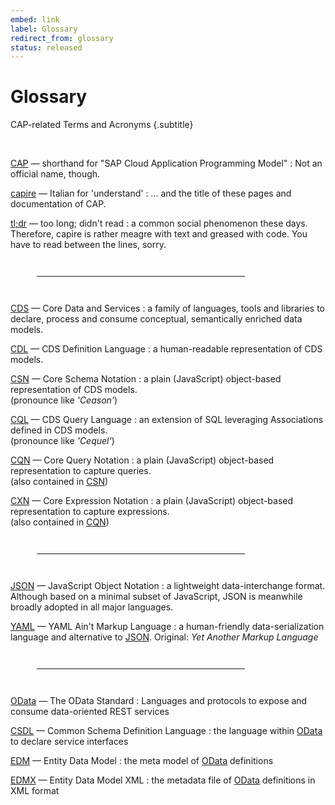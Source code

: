```yaml
---
embed: link
label: Glossary
redirect_from: glossary
status: released
---
```


# Glossary

CAP-related Terms and Acronyms {.subtitle}

<!-- {{$frontmatter?.synopsis}} -->
<br>

[CAP](./glossary.md) — shorthand for "SAP Cloud Application Programming Model"
: Not an official name, though.

[capire](./glossary.md) — Italian for 'understand'
: ... and the title of these pages and documentation of CAP.

[tl;dr](./glossary.md) — too long; didn't read
: a common social phenomenon these days. Therefore, capire is rather meagre with text and greased with code. You have to read between the lines, sorry.

---

[CDS](../cds/) — Core Data and Services
: a family of languages, tools and libraries to declare, process and consume conceptual, semantically enriched data models.

[CDL](../cds/cdl) — CDS Definition Language
: a human-readable representation of CDS models.

[CSN](../cds/csn) — Core Schema Notation
: a plain (JavaScript) object-based representation of CDS models.
<br>(pronounce like _'Ceason'_)

[CQL](../cds/cql) — CDS Query Language
: an extension of SQL leveraging Associations defined in CDS models.
<br>(pronounce like _'Cequel'_)

[CQN](../cds/cqn) — Core Query Notation
: a plain (JavaScript) object-based representation to capture queries.
<br>(also contained in [CSN](../cds/csn))

[CXN](../cds/cxn) — Core Expression Notation
: a plain (JavaScript) object-based representation to capture expressions.
<br>(also contained in [CQN](../cds/cqn))


---

[JSON](https://json.org) — JavaScript Object Notation
: a lightweight data-interchange format. Although based on a minimal subset of JavaScript, JSON is meanwhile broadly adopted in all major languages.

[YAML](https://yaml.org) — YAML Ain't Markup Language
: a human-friendly data-serialization language and alternative to [JSON](https://json.org).
Original: _Yet Another Markup Language_

---

[OData](../advanced/odata) — The OData Standard
: Languages and protocols to expose and consume data-oriented REST services

[CSDL](https://docs.oasis-open.org/odata/odata/v4.0/odata-v4.0-part3-csdl.html) — Common Schema Definition Language
: the language within [OData](../advanced/odata) to declare service interfaces

[EDM](https://docs.oasis-open.org/odata/odata/v4.0/odata-v4.0-part3-csdl.html) — Entity Data Model
: the meta model of [OData](../advanced/odata) definitions

[EDMX](https://docs.oasis-open.org/odata/odata/v4.0/odata-v4.0-part3-csdl.html) — Entity Data Model XML
: the metadata file of [OData](../advanced/odata) definitions in XML format


<style scoped>
  dt a { color: #00c !important; font-weight: 600; }
  hr { width: 66%; margin: 3em; }
</style>
